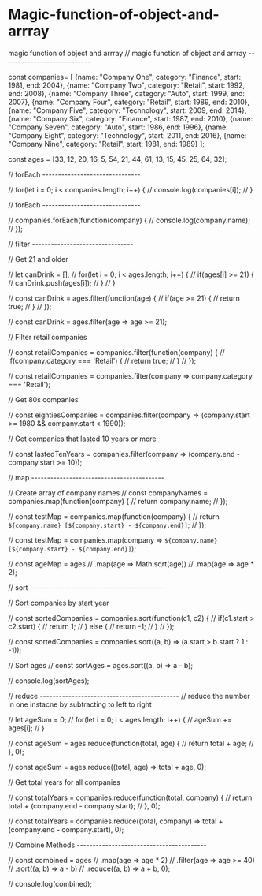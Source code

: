 # Magic-function-of-object-and-arrray
magic function of object and arrray
// magic function of object and arrray ----------------------------

const companies= [
    {name: "Company One", category: "Finance", start: 1981, end: 2004},
    {name: "Company Two", category: "Retail", start: 1992, end: 2008},
    {name: "Company Three", category: "Auto", start: 1999, end: 2007},
    {name: "Company Four", category: "Retail", start: 1989, end: 2010},
    {name: "Company Five", category: "Technology", start: 2009, end: 2014},
    {name: "Company Six", category: "Finance", start: 1987, end: 2010},
    {name: "Company Seven", category: "Auto", start: 1986, end: 1996},
    {name: "Company Eight", category: "Technology", start: 2011, end: 2016},
    {name: "Company Nine", category: "Retail", start: 1981, end: 1989}
  ];
  
  const ages = [33, 12, 20, 16, 5, 54, 21, 44, 61, 13, 15, 45, 25, 64, 32];
  

  // forEach -------------------------------

  // for(let i = 0; i < companies.length; i++) {
  //   console.log(companies[i]);
  // }
  
  // forEach -------------------------------
  
  // companies.forEach(function(company) {
  //   console.log(company.name);
  // });
  
  // filter --------------------------------
  
  // Get 21 and older 
  
  // let canDrink = [];
  // for(let i = 0; i < ages.length; i++) {
  //   if(ages[i] >= 21) {
  //     canDrink.push(ages[i]);
  //   }
  // }
  
  // const canDrink = ages.filter(function(age) {
  //   if(age >= 21) {
  //     return true;
  //   }
  // });
  
//   const canDrink = ages.filter(age => age >= 21);
  
  // Filter retail companies
  
  // const retailCompanies = companies.filter(function(company) {
  //   if(company.category === 'Retail') {
  //     return true;
  //   }
  // });
  
//   const retailCompanies = companies.filter(company => company.category === 'Retail');
  
  // Get 80s companies
  
//   const eightiesCompanies = companies.filter(company => (company.start >= 1980 && company.start < 1990));
  
  // Get companies that lasted 10 years or more
  
//   const lastedTenYears = companies.filter(company => (company.end - company.start >= 10));
  
  // map ------------------------------------------
  
  // Create array of company names
  // const companyNames = companies.map(function(company) {
  //   return company.name;
  // });
  
  // const testMap = companies.map(function(company) {
  //   return `${company.name} [${company.start} - ${company.end}]`;
  // });
  
  // const testMap = companies.map(company => `${company.name} [${company.start} - ${company.end}]`);
  
  // const ageMap = ages
  //   .map(age => Math.sqrt(age))
  //   .map(age => age * 2);
  
  
  
  // sort -------------------------------------------
  
  // Sort companies by start year
  
  // const sortedCompanies  = companies.sort(function(c1, c2) {
  //   if(c1.start > c2.start) {
  //     return 1;
  //   } else {
  //     return -1;
  //   }
  // });
  
  // const sortedCompanies = companies.sort((a, b) => (a.start > b.start ? 1 : -1));
  
  // Sort ages
  // const sortAges = ages.sort((a, b) => a - b);
  
  // console.log(sortAges);
  
  
  // reduce  --------------------------------------------
  // reduce the number in one instacne by subtracting to left to right 
  
  // let ageSum = 0;
  // for(let i = 0; i < ages.length; i++) {
  //   ageSum += ages[i];
  // }
  
  // const ageSum = ages.reduce(function(total, age) {
  //   return total + age;
  // }, 0);
  
  // const ageSum = ages.reduce((total, age) => total + age, 0);
  
  // Get total years for all companies
  
  // const totalYears = companies.reduce(function(total, company) {
  //   return total + (company.end - company.start);
  // }, 0);
  
//   const totalYears = companies.reduce((total, company) => total + (company.end - company.start), 0);
  
  // Combine Methods -----------------------------------------
  
//   const combined = ages
//     .map(age => age * 2)
//     .filter(age => age >= 40)
//     .sort((a, b) => a - b)
//     .reduce((a, b) => a + b, 0);
  
//   console.log(combined);
  
